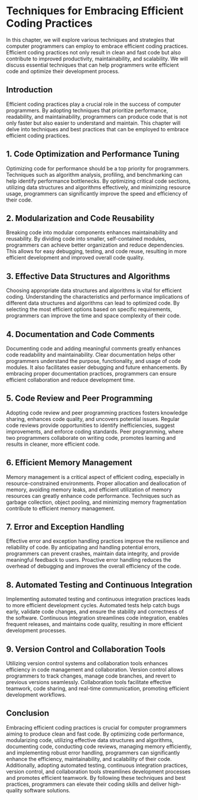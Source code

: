 Techniques for Embracing Efficient Coding Practices
============================================================

In this chapter, we will explore various techniques and strategies that computer programmers can employ to embrace efficient coding practices. Efficient coding practices not only result in clean and fast code but also contribute to improved productivity, maintainability, and scalability. We will discuss essential techniques that can help programmers write efficient code and optimize their development process.

Introduction
------------

Efficient coding practices play a crucial role in the success of computer programmers. By adopting techniques that prioritize performance, readability, and maintainability, programmers can produce code that is not only faster but also easier to understand and maintain. This chapter will delve into techniques and best practices that can be employed to embrace efficient coding practices.

**1. Code Optimization and Performance Tuning**
-----------------------------------------------

Optimizing code for performance should be a top priority for programmers. Techniques such as algorithm analysis, profiling, and benchmarking can help identify performance bottlenecks. By optimizing critical code sections, utilizing data structures and algorithms effectively, and minimizing resource usage, programmers can significantly improve the speed and efficiency of their code.

**2. Modularization and Code Reusability**
------------------------------------------

Breaking code into modular components enhances maintainability and reusability. By dividing code into smaller, self-contained modules, programmers can achieve better organization and reduce dependencies. This allows for easy debugging, testing, and code reuse, resulting in more efficient development and improved overall code quality.

**3. Effective Data Structures and Algorithms**
-----------------------------------------------

Choosing appropriate data structures and algorithms is vital for efficient coding. Understanding the characteristics and performance implications of different data structures and algorithms can lead to optimized code. By selecting the most efficient options based on specific requirements, programmers can improve the time and space complexity of their code.

**4. Documentation and Code Comments**
--------------------------------------

Documenting code and adding meaningful comments greatly enhances code readability and maintainability. Clear documentation helps other programmers understand the purpose, functionality, and usage of code modules. It also facilitates easier debugging and future enhancements. By embracing proper documentation practices, programmers can ensure efficient collaboration and reduce development time.

**5. Code Review and Peer Programming**
---------------------------------------

Adopting code review and peer programming practices fosters knowledge sharing, enhances code quality, and uncovers potential issues. Regular code reviews provide opportunities to identify inefficiencies, suggest improvements, and enforce coding standards. Peer programming, where two programmers collaborate on writing code, promotes learning and results in cleaner, more efficient code.

**6. Efficient Memory Management**
----------------------------------

Memory management is a critical aspect of efficient coding, especially in resource-constrained environments. Proper allocation and deallocation of memory, avoiding memory leaks, and efficient utilization of memory resources can greatly enhance code performance. Techniques such as garbage collection, object pooling, and minimizing memory fragmentation contribute to efficient memory management.

**7. Error and Exception Handling**
-----------------------------------

Effective error and exception handling practices improve the resilience and reliability of code. By anticipating and handling potential errors, programmers can prevent crashes, maintain data integrity, and provide meaningful feedback to users. Proactive error handling reduces the overhead of debugging and improves the overall efficiency of the code.

**8. Automated Testing and Continuous Integration**
---------------------------------------------------

Implementing automated testing and continuous integration practices leads to more efficient development cycles. Automated tests help catch bugs early, validate code changes, and ensure the stability and correctness of the software. Continuous integration streamlines code integration, enables frequent releases, and maintains code quality, resulting in more efficient development processes.

**9. Version Control and Collaboration Tools**
----------------------------------------------

Utilizing version control systems and collaboration tools enhances efficiency in code management and collaboration. Version control allows programmers to track changes, manage code branches, and revert to previous versions seamlessly. Collaboration tools facilitate effective teamwork, code sharing, and real-time communication, promoting efficient development workflows.

Conclusion
----------

Embracing efficient coding practices is crucial for computer programmers aiming to produce clean and fast code. By optimizing code performance, modularizing code, utilizing effective data structures and algorithms, documenting code, conducting code reviews, managing memory efficiently, and implementing robust error handling, programmers can significantly enhance the efficiency, maintainability, and scalability of their code. Additionally, adopting automated testing, continuous integration practices, version control, and collaboration tools streamlines development processes and promotes efficient teamwork. By following these techniques and best practices, programmers can elevate their coding skills and deliver high-quality software solutions.
